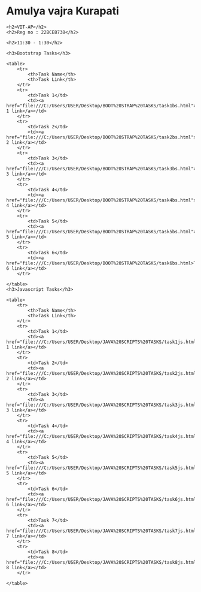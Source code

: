 <!DOCTYPE html>
<html lang="en">
<head>
    <meta charset="UTF-8">
    <meta name="viewport" content="width=device-width, initial-scale=1.0">
    <title>Document</title>
    <style>
        table,th,td{
            border: solid black 2px;
            border-collapse: collapse;
        }
        th,td{
            padding: 2px;
            border: solid black 2px;
        }
    </style>
</head>
<body>
    <h1>Amulya vajra Kurapati</h1>
    
    <h2>VIT-AP</h2>
    <h2>Reg no : 22BCE8738</h2>
    
    <h2>11:30 - 1:30</h2>

    <h3>Bootstrap Tasks</h3>

    <table>
        <tr>
            <th>Task Name</th>
            <th>Task Link</th>
        </tr>
        <tr>
            <td>Task 1</td>
            <td><a href="file:///C:/Users/USER/Desktop/BOOT%20STRAP%20TASKS/task1bs.html">Task 1 link</a></td>
        </tr>
        <tr>
            <td>Task 2</td>
            <td><a href="file:///C:/Users/USER/Desktop/BOOT%20STRAP%20TASKS/task2bs.html">Task 2 link</a></td>
        </tr>
        <tr>
            <td>Task 3</td>
            <td><a href="file:///C:/Users/USER/Desktop/BOOT%20STRAP%20TASKS/task3bs.html">Task 3 link</a></td>
        </tr>
        <tr>
            <td>Task 4</td>
            <td><a href="file:///C:/Users/USER/Desktop/BOOT%20STRAP%20TASKS/task4bs.html">Task 4 link</a></td>
        </tr>
        <tr>
            <td>Task 5</td>
            <td><a href="file:///C:/Users/USER/Desktop/BOOT%20STRAP%20TASKS/task5bs.html">Task 5 link</a></td>
        </tr>
        <tr>
            <td>Task 6</td>
            <td><a href="file:///C:/Users/USER/Desktop/BOOT%20STRAP%20TASKS/task6bs.html>Task 6 link</a></td>
        </tr>
        
    </table>
    <h3>Javascript Tasks</h3>

    <table>
        <tr>
            <th>Task Name</th>
            <th>Task Link</th>
        </tr>
        <tr>
            <td>Task 1</td>
            <td><a href="file:///C:/Users/USER/Desktop/JAVA%20SCRIPTS%20TASKS/task1js.html">Task 1 link</a></td>
        </tr>
        <tr>
            <td>Task 2</td>
            <td><a href="file:///C:/Users/USER/Desktop/JAVA%20SCRIPTS%20TASKS/task2js.html">Task 2 link</a></td>
        </tr>
        <tr>
            <td>Task 3</td>
            <td><a href="file:///C:/Users/USER/Desktop/JAVA%20SCRIPTS%20TASKS/task3js.html">Task 3 link</a></td>
        </tr>
        <tr>
            <td>Task 4</td>
            <td><a href="file:///C:/Users/USER/Desktop/JAVA%20SCRIPTS%20TASKS/task4js.html">Task 4 link</a></td>
        </tr>
        <tr>
            <td>Task 5</td>
            <td><a href="file:///C:/Users/USER/Desktop/JAVA%20SCRIPTS%20TASKS/task5js.html">Task 5 link</a></td>
        </tr>
        <tr>
            <td>Task 6</td>
            <td><a href="file:///C:/Users/USER/Desktop/JAVA%20SCRIPTS%20TASKS/task6js.html">Task 6 link</a></td>
        </tr>
        <tr>
            <td>Task 7</td>
            <td><a href="file:///C:/Users/USER/Desktop/JAVA%20SCRIPTS%20TASKS/task7js.html">Task 7 link</a></td>
        </tr>
        <tr>
            <td>Task 8</td>
            <td><a href="file:///C:/Users/USER/Desktop/JAVA%20SCRIPTS%20TASKS/task8js.html">Task 8 link</a></td>
        </tr>
        
    </table>
</body>
</html>

